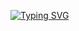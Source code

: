 <a href="https://git.io/typing-svg" align="center"><img src="https://readme-typing-svg.demolab.com?font=kanit&size=30&pause=1000&color=7AF79A&random=false&width=435&lines=%3C+CEDT+Pre-project+%2F%3E" alt="Typing SVG" /></a>

